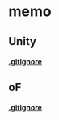# memo


## Unity
#### [.gitignore](https://qiita.com/nariya/items/97afba6b7b448920cdf0)


## oF
#### [.gitignore](http://tapioca.hatenablog.jp/entry/2017/02/18/171531)
